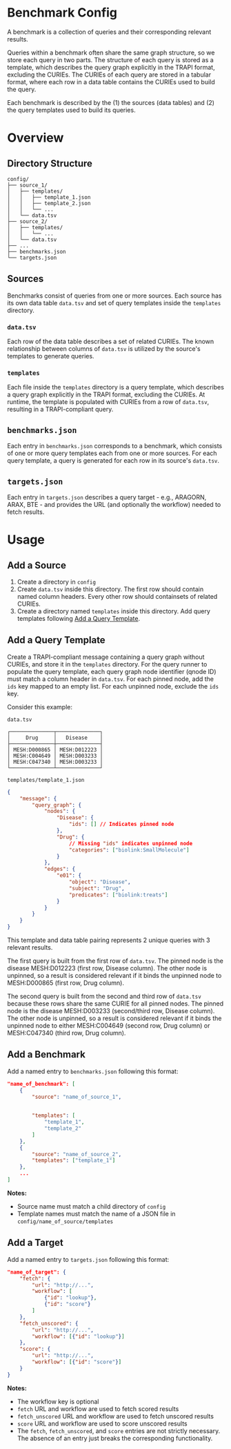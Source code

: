 # Benchmark Config

A benchmark is a collection of queries and their corresponding relevant results.

Queries within a benchmark often share the same graph structure, so we store each query in two parts. The structure of each query is stored as a template, which describes the query graph explicitly in the TRAPI format, excluding the CURIEs. The CURIEs of each query are stored in a tabular format, where each row in a data table contains the CURIEs used to build the query. 

Each benchmark is described by the (1) the sources (data tables) and (2) the query templates used to build its queries.

# Overview

## Directory Structure
```
config/
├── source_1/
│   ├── templates/
│   │   ├── template_1.json
│   │   ├── template_2.json
│   │   └── ...
│   └── data.tsv
├── source_2/
│   ├── templates/
│   │   └── ...
│   └── data.tsv
├── ...
├── benchmarks.json
└── targets.json
```
## Sources
Benchmarks consist of queries from one or more sources. Each source has its own data table `data.tsv` and set of query templates inside the `templates` directory.

### `data.tsv`
Each row of the data table describes a set of related CURIEs. The known relationship between columns of `data.tsv` is utilized by the source's templates to generate queries.

### `templates`
Each file inside the `templates` directory is a query template, which describes a query graph explicitly in the TRAPI format, excluding the CURIEs. At runtime, the template is populated with CURIEs from a row of `data.tsv`, resulting in a TRAPI-compliant query.

## `benchmarks.json`
Each entry in `benchmarks.json` corresponds to a benchmark, which consists of one or more query templates each from one or more sources. For each query template, a query is generated for each row in its source's `data.tsv`.

## `targets.json`
Each entry in `targets.json` describes a query target - e.g., ARAGORN, ARAX, BTE - and provides the URL (and optionally the workflow) needed to fetch results.

# Usage

## Add a Source
1. Create a directory in `config`
2. Create `data.tsv` inside this directory. The first row should contain named column headers. Every other row should containsets of related CURIEs.
3. Create a directory named `templates` inside this directory. Add query templates following [Add a Query Template](##add-a-query-template).

## Add a Query Template
Create a TRAPI-compliant message containing a query graph without CURIEs, and store it in the `templates` directory. For the query runner to populate the query template, each query graph node identifier (qnode ID) must match a column header in `data.tsv`. For each pinned node, add the `ids` key mapped to an empty list. For each unpinned node, exclude the `ids` key.

Consider this example:

`data.tsv`
```
┌──────────────┬──────────────┐
│     Drug     │   Disease    │
├──────────────┼──────────────┤
│ MESH:D000865 │ MESH:D012223 │
│ MESH:C004649 │ MESH:D003233 │
│ MESH:C047340 │ MESH:D003233 │
└──────────────┴──────────────┘
```

`templates/template_1.json`
```json
{
    "message": {
        "query_graph": {
            "nodes": {
                "Disease": {
                    "ids": [] // Indicates pinned node
                },
                "Drug": {
                    // Missing "ids" indicates unpinned node
                    "categories": ["biolink:SmallMolecule"]
                }
            },
            "edges": {
                "e01": {
                    "object": "Disease",
                    "subject": "Drug",
                    "predicates": ["biolink:treats"]
                }
            }
        }
    }
}
```
This template and data table pairing represents 2 unique queries with 3 relevant results.

The first query is built from the first row of `data.tsv`. The pinned node is the disease MESH:D012223 (first row, Disease column). The other node is unpinned, so a result is considered relevant if it binds the unpinned node to MESH:D000865 (first row, Drug column).

The second query is built from the second and third row of `data.tsv` because these rows share the same CURIE for all pinned nodes. The pinned node is the disease MESH:D003233 (second/third row, Disease column). The other node is unpinned, so a result is considered relevant if it binds the unpinned node to either MESH:C004649 (second row, Drug column) or MESH:C047340 (third row, Drug column).

## Add a Benchmark
Add a named entry to `benchmarks.json` following this format:
```json
"name_of_benchmark": [
    {
        "source": "name_of_source_1", 

        
        "templates": [
            "template_1", 
            "template_2"  
        ]
    },
    {
        "source": "name_of_source_2",
        "templates": ["template_1"]
    },
    ...
]
```
**Notes:**
- Source name must match a child directory of `config`
- Template names must match the name of a JSON file in `config/name_of_source/templates`

## Add a Target
Add a named entry to `targets.json` following this format:
```json
"name_of_target": {
    "fetch": {
        "url": "http://...",
        "workflow": [
            {"id": "lookup"},
            {"id": "score"}
        ]
    },
    "fetch_unscored": {
        "url": "http://...",
        "workflow": [{"id": "lookup"}]
    },
    "score": {
        "url": "http://...",
        "workflow": [{"id": "score"}]
    }
}
```
**Notes:**
- The workflow key is optional
- `fetch` URL and workflow are used to fetch scored results
- `fetch_unscored` URL and workflow are used to fetch unscored results
- `score` URL and workflow are used to score unscored results
- The `fetch`, `fetch_unscored`, and `score` entries are not strictly necessary. The absence of an entry just breaks the corresponding functionality.